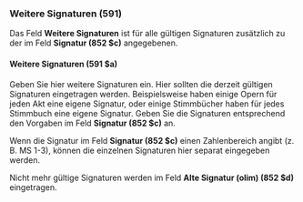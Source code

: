 ### Weitere Signaturen (591)

Das Feld **Weitere Signaturen** ist für alle gültigen Signaturen zusätzlich zu der im Feld **Signatur (852 $c)** angegebenen.

#### Weitere Signaturen (591 $a)

Geben Sie hier weitere Signaturen ein. Hier sollten die derzeit gültigen Signaturen eingetragen werden. Beispielsweise haben einige Opern für jeden Akt eine eigene Signatur, oder einige Stimmbücher haben für jedes Stimmbuch eine eigene Signatur. Geben Sie die Signaturen entsprechend den Vorgaben im Feld **Signatur (852 $c)** an.

Wenn die Signatur im Feld **Signatur (852 $c)** einen Zahlenbereich angibt (z. B. MS 1-3), können die einzelnen Signaturen hier separat eingegeben werden.

Nicht mehr gültige Signaturen werden im Feld **Alte Signatur (olim) (852 $d)** eingetragen.
